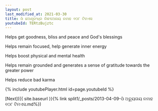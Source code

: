 ```yaml
---
layout: post
last_modified_at: 2021-03-30
title: ଓଁ ଛଅଣୂରଂଧ୍ର ନିଶବ୍ଦଅନାୟ ନମାହ ୧୦୮ ଟିମଏସ
youtubeId: TERtzBujztc
---
```

 
 
Helps get goodness, bliss and peace and God's blessings
 
Helps remain focused, help generate inner energy 
 
Helps boost physical and mental health 
 
Helps remain grounded and generates a sense of gratitude towards the greater power 
 
Helps reduce bad karma
 
 
 
 


{% include youtubePlayer.html id=page.youtubeId %}
 
[Next]({{ site.baseurl }}{% link  split1/_posts/2013-04-09-ଓଁ ଅଚ୍ୟୁତାୟ ନମାହ  ୧୦୮ ଟିମଏସ.md%})
 
